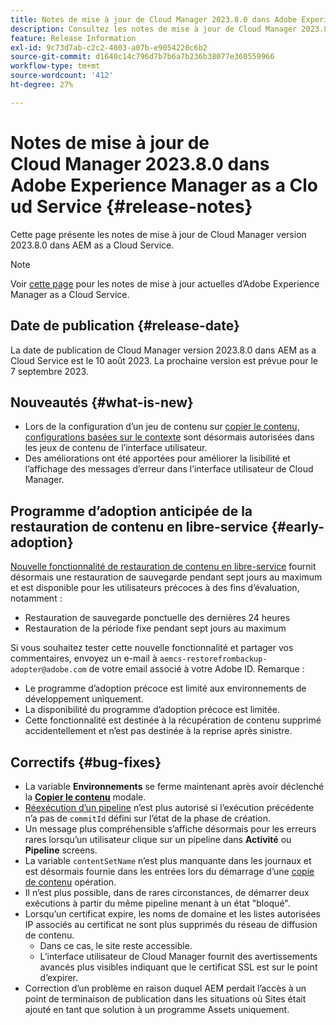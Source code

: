 ```yaml
---
title: Notes de mise à jour de Cloud Manager 2023.8.0 dans Adobe Experience Manager as a Cloud Service
description: Consultez les notes de mise à jour de Cloud Manager 2023.8.0 dans AEM as a Cloud Service.
feature: Release Information
exl-id: 9c73d7ab-c2c2-4803-a07b-e9054220c6b2
source-git-commit: d1640c14c796d7b7b6a7b236b38077e360559966
workflow-type: tm+mt
source-wordcount: '412'
ht-degree: 27%

---
```



# Notes de mise à jour de Cloud Manager 2023.8.0 dans Adobe Experience Manager as a Cloud Service {#release-notes}

Cette page présente les notes de mise à jour de Cloud Manager version 2023.8.0 dans AEM as a Cloud Service.

>[!NOTE]
>
>Voir [cette page](/help/release-notes/release-notes-cloud/release-notes-current.md) pour les notes de mise à jour actuelles d’Adobe Experience Manager as a Cloud Service.

## Date de publication {#release-date}

La date de publication de Cloud Manager version 2023.8.0 dans AEM as a Cloud Service est le 10 août 2023. La prochaine version est prévue pour le 7 septembre 2023.

## Nouveautés {#what-is-new}

* Lors de la configuration d’un jeu de contenu sur [copier le contenu,](/help/implementing/developing/tools/content-copy.md) [configurations basées sur le contexte](/help/implementing/developing/introduction/configurations.md) sont désormais autorisées dans les jeux de contenu de l’interface utilisateur.
* Des améliorations ont été apportées pour améliorer la lisibilité et l’affichage des messages d’erreur dans l’interface utilisateur de Cloud Manager.

## Programme d’adoption anticipée de la restauration de contenu en libre-service {#early-adoption}

[Nouvelle fonctionnalité de restauration de contenu en libre-service](/help/operations/restore.md) fournit désormais une restauration de sauvegarde pendant sept jours au maximum et est disponible pour les utilisateurs précoces à des fins d’évaluation, notamment :

* Restauration de sauvegarde ponctuelle des dernières 24 heures
* Restauration de la période fixe pendant sept jours au maximum

Si vous souhaitez tester cette nouvelle fonctionnalité et partager vos commentaires, envoyez un e-mail à `aemcs-restorefrombackup-adopter@adobe.com` de votre email associé à votre Adobe ID. Remarque :

* Le programme d’adoption précoce est limité aux environnements de développement uniquement.
* La disponibilité du programme d’adoption précoce est limitée.
* Cette fonctionnalité est destinée à la récupération de contenu supprimé accidentellement et n’est pas destinée à la reprise après sinistre.

## Correctifs {#bug-fixes}

* La variable **Environnements** se ferme maintenant après avoir déclenché la **[Copier le contenu](/help/implementing/developing/tools/content-copy.md)** modale.
* [Réexécution d’un pipeline](/help/implementing/cloud-manager/deploy-code.md#reexecute-deployment) n’est plus autorisé si l’exécution précédente n’a pas de `commitId` défini sur l’état de la phase de création.
* Un message plus compréhensible s’affiche désormais pour les erreurs rares lorsqu’un utilisateur clique sur un pipeline dans **Activité** ou **Pipeline** screens.
* La variable `contentSetName` n’est plus manquante dans les journaux et est désormais fournie dans les entrées lors du démarrage d’une [copie de contenu](/help/implementing/developing/tools/content-copy.md) opération.
* Il n’est plus possible, dans de rares circonstances, de démarrer deux exécutions à partir du même pipeline menant à un état &quot;bloqué&quot;.
* Lorsqu’un certificat expire, les noms de domaine et les listes autorisées IP associés au certificat ne sont plus supprimés du réseau de diffusion de contenu.
   * Dans ce cas, le site reste accessible.
   * [](/help/implementing/cloud-manager/managing-ssl-certifications/introduction.md)L’interface utilisateur de Cloud Manager fournit des avertissements avancés plus visibles indiquant que le certificat SSL est sur le point d’expirer.
* Correction d’un problème en raison duquel AEM perdait l’accès à un point de terminaison de publication dans les situations où Sites était ajouté en tant que solution à un programme Assets uniquement.
